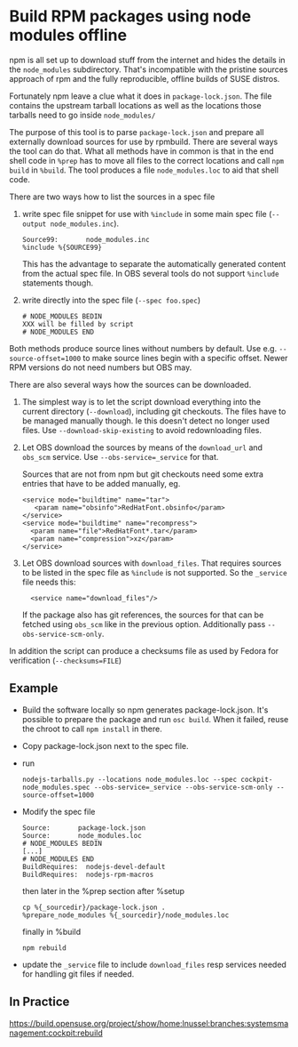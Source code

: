 Build RPM packages using node modules offline
=============================================

npm is all set up to download stuff from the internet and hides the
details in the `node_modules` subdirectory.
That's incompatible with the pristine sources approach of rpm and
the fully reproducible, offline builds of SUSE distros.

Fortunately npm leave a clue what it does in `package-lock.json`.  The
file contains the upstream tarball locations as well as the
locations those tarballs need to go inside `node_modules/`

The purpose of this tool is to parse `package-lock.json` and prepare
all externally download sources for use by rpmbuild. There are
several ways the tool can do that.
What all methods have in common is that in the end shell code in
`%prep` has to move all files to the correct locations and call
`npm build` in `%build`. The tool produces a file `node_modules.loc`
to aid that shell code.

There are two ways how to list the sources in a spec file

1. write spec file snippet for use with `%include` in some main spec
   file (`--output node_modules.inc`).
   ```
   Source99:       node_modules.inc
   %include %{SOURCE99}
   ```

   This has the advantage to separate the automatically generated
   content from the actual spec file. In OBS several tools do not
   support `%include` statements though.

2. write directly into the spec file (`--spec foo.spec`)
   ```
   # NODE_MODULES BEDIN
   XXX will be filled by script
   # NODE_MODULES END
   ```

Both methods produce source lines without numbers by default. Use e.g.
`--source-offset=1000` to make source lines begin with a specific
offset. Newer RPM versions do not need numbers but OBS may.

There are also several ways how the sources can be downloaded.

1. The simplest way is to let the script download everything into
   the current directory (`--download`), including git checkouts.
   The files have to be managed manually though. Ie this doesn't
   detect no longer used files.
   Use `--download-skip-existing` to avoid redownloading files.

2. Let OBS download the sources by means of the `download_url` and
   `obs_scm` service. Use `--obs-service=_service` for that.

   Sources that are not from npm but git checkouts need some extra
   entries that have to be added manually, eg.
   ```
   <service mode="buildtime" name="tar">
      <param name="obsinfo">RedHatFont.obsinfo</param>
   </service>
   <service mode="buildtime" name="recompress">
     <param name="file">RedHatFont*.tar</param>
     <param name="compression">xz</param>
   </service>
   ```

3. Let OBS download sources with `download_files`. That requires sources to be
   listed in the spec file as `%include` is not supported. So the `_service`
   file needs this:
   ```
     <service name="download_files"/>
   ```

   If the package also has git references, the sources for that can be fetched
   using `obs_scm` like in the previous option. Additionally pass
   `--obs-service-scm-only`.

In addition the script can produce a checksums file as used by Fedora for
verification (`--checksums=FILE`)

Example
-------

- Build the software locally so npm generates package-lock.json. It's possible
  to prepare the package and run `osc build`. When it failed, reuse the chroot
  to call `npm install` in there.
- Copy package-lock.json next to the spec file.
- run

  ```
  nodejs-tarballs.py --locations node_modules.loc --spec cockpit-node_modules.spec --obs-service=_service --obs-service-scm-only --source-offset=1000
  ```

- Modify the spec file

  ```
  Source:       package-lock.json
  Source:       node_modules.loc
  # NODE_MODULES BEDIN
  [...]
  # NODE_MODULES END
  BuildRequires:  nodejs-devel-default
  BuildRequires:  nodejs-rpm-macros
  ```

  then later in the %prep section after %setup

  ```
  cp %{_sourcedir}/package-lock.json .
  %prepare_node_modules %{_sourcedir}/node_modules.loc
  ```

  finally in %build

  ```
  npm rebuild
  ```

- update the `_service` file to include `download_files` resp services needed
  for handling git files if needed.

In Practice
-----------
https://build.opensuse.org/project/show/home:lnussel:branches:systemsmanagement:cockpit:rebuild
